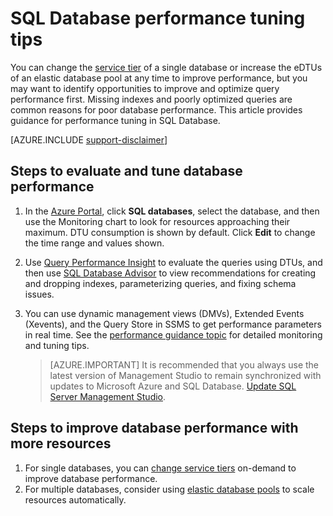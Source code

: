 <properties
    pageTitle="SQL Database performance tuning tips | Microsoft Azure"
    description="Tips for performance tuning in Azure SQL Database through evaluation and improvement."
    services="sql-database"
    documentationCenter=""
    authors="v-shysun"
    manager="felixwu"
    editor=""
    keywords="sql performance tuning, database performance tuning, sql performance tuning tips, sql database performance tuning"/>

<tags
    ms.service="sql-database"
    ms.workload="data-management"
    ms.tgt_pltfrm="na"
    ms.devlang="na"
    ms.topic="article"
    ms.date="09/13/2016"
    ms.author="v-shysun"/>

# <a name="sql-database-performance-tuning-tips"></a>SQL Database performance tuning tips
You can change the [service tier](sql-database-service-tiers.md) of a single database or increase the eDTUs of an elastic database pool at any time to improve performance, but you may want to identify opportunities to improve and optimize query performance first. Missing indexes and poorly optimized queries are common reasons for poor database performance. This article provides guidance for performance tuning in SQL Database.

[AZURE.INCLUDE [support-disclaimer](../../includes/support-disclaimer.md)]

## <a name="steps-to-evaluate-and-tune-database-performance"></a>Steps to evaluate and tune database performance
1.  In the [Azure Portal](https://portal.azure.com), click **SQL databases**, select the database, and then use the Monitoring chart to look for resources approaching their maximum. DTU consumption is shown by default. Click **Edit** to change the time range and values shown.
2.  Use [Query Performance Insight](sql-database-query-performance.md) to evaluate the queries using DTUs, and then use [SQL Database Advisor](sql-database-advisor.md) to view recommendations for creating and dropping indexes, parameterizing queries, and fixing schema issues.
3.  You can use dynamic management views (DMVs), Extended Events (Xevents), and the Query Store in SSMS to get performance parameters in real time. See the [performance guidance topic](sql-database-performance-guidance.md) for detailed monitoring and tuning tips.


    > [AZURE.IMPORTANT] It is recommended that you always use the latest version of Management Studio to remain synchronized with updates to Microsoft Azure and SQL Database. [Update SQL Server Management Studio](https://msdn.microsoft.com/library/mt238290.aspx).


## <a name="steps-to-improve-database-performance-with-more-resources"></a>Steps to improve database performance with more resources
1.  For single databases, you can [change service tiers](sql-database-scale-up.md) on-demand to improve database performance.
2.  For multiple databases, consider using [elastic database pools](sql-database-elastic-pool-guidance.md) to scale resources automatically.
